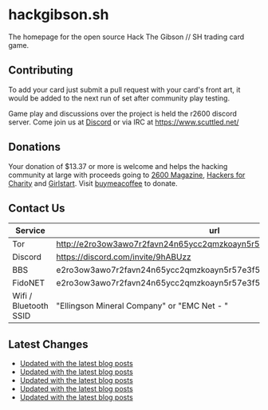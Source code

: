 # hackgibson.sh
The homepage for the open source Hack The Gibson // SH trading card game.


## Contributing

To add your card just submit a pull request with your card's front art, it would be added to the next run of set after community play testing.

Game play and discussions over the project is held the r2600 discord server. Come join us at [Discord](https://discord.com/invite/9hABUzz) or via IRC at https://www.scuttled.net/


## Donations

Your donation of $13.37 or more is welcome and helps the hacking community at large with proceeds going to [2600 Magazine](https://2600.com/), [Hackers for Charity](https://hackersforcharity.org) and [Girlstart](https://girlstart.org).  Visit [buymeacoffee](https://www.buymeacoffee.com/hackgibson.sh) to donate.


## Contact Us

Service | url
-|-
Tor | http://e2ro3ow3awo7r2favn24n65ycc2qmzkoayn5r57e3f56nvjwdcgg32ad.onion
Discord | https://discord.com/invite/9hABUzz
BBS | e2ro3ow3awo7r2favn24n65ycc2qmzkoayn5r57e3f56nvjwdcgg32ad.onion:23
FidoNET | e2ro3ow3awo7r2favn24n65ycc2qmzkoayn5r57e3f56nvjwdcgg32ad.onion:24554
Wifi / Bluetooth SSID | "Ellingson Mineral Company" or "EMC Net - <fidonet address>"

## Latest Changes
<!-- BLOG-POST-LIST:START -->
- [Updated with the latest blog posts](https://github.com/DFW2600/hackgibson.sh/commit/09f71ed4eb060be57e353ed14e9d127eb939f55b)
- [Updated with the latest blog posts](https://github.com/DFW2600/hackgibson.sh/commit/7de0254167b734bbc2cc79211e89e9a63f95e9c5)
- [Updated with the latest blog posts](https://github.com/DFW2600/hackgibson.sh/commit/2fc70d103aad751a7db14f08459d95655b544c2d)
- [Updated with the latest blog posts](https://github.com/DFW2600/hackgibson.sh/commit/f1c21cb5f6326e79f79e8103420e13d2d8ac8c8b)
- [Updated with the latest blog posts](https://github.com/DFW2600/hackgibson.sh/commit/c0eb3e848fafdd598eea2a4bcc65b79a81c60878)
<!-- BLOG-POST-LIST:END -->
